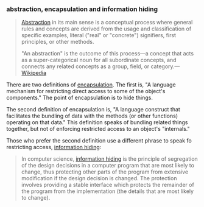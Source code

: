 ### abstraction, encapsulation and information hiding

> [Abstraction] in its main sense is a conceptual process where general rules and concepts are derived from the usage and classification of specific examples, literal ("real" or "concrete") signifiers, first principles, or other methods.
>
> "An abstraction" is the outcome of this process—a concept that acts as a super-categorical noun for all subordinate concepts, and connects any related concepts as a group, field, or category.—[Wikipedia][Abstraction]

[Abstraction]: https://en.wikipedia.org/wiki/Abstraction

There are two definitions of [encapsulation]. The first is, "A language mechanism for restricting direct access to some of the object's components." The point of encapsulation is to hide things.

[encapsulation]: https://en.wikipedia.org/wiki/Encapsulation_(computer_programming)

The second definition of encapsulation is, "A language construct that facilitates the bundling of data with the methods (or other functions) operating on that data." This definition speaks of bundling related things together, but not of enforcing restricted access to an object's "internals."

Those who prefer the second definition use a different phrase to speak fo restricting access, [information hiding]:

> In computer science, [information hiding] is the principle of segregation of the design decisions in a computer program that are most likely to change, thus protecting other parts of the program from extensive modification if the design decision is changed. The protection involves providing a stable interface which protects the remainder of the program from the implementation (the details that are most likely to change).

[information hiding]: https://en.wikipedia.org/wiki/Information_hiding

